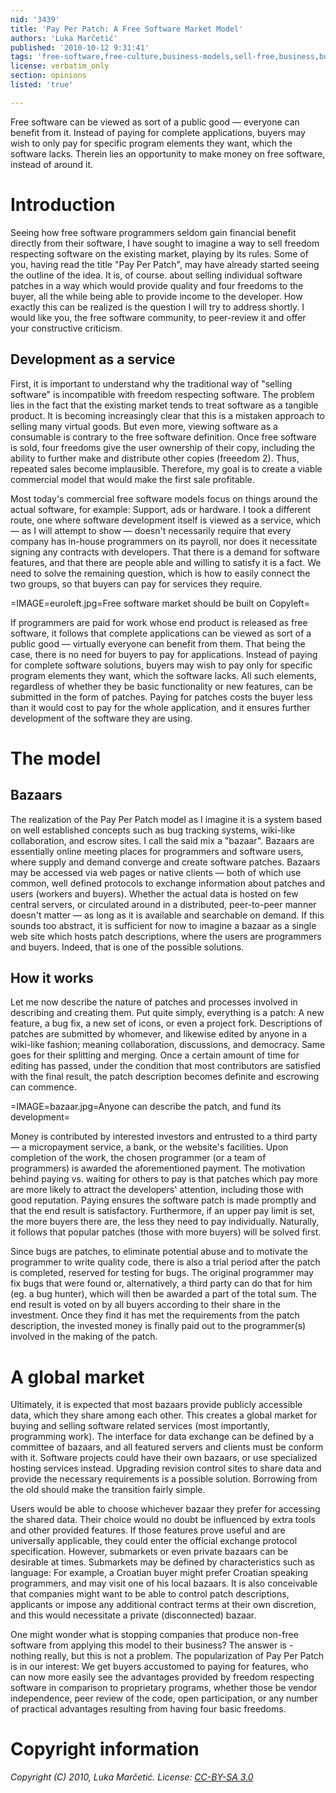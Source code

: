 ```yaml
---
nid: '3439'
title: 'Pay Per Patch: A Free Software Market Model'
authors: 'Luka Marčetić'
published: '2010-10-12 9:31:41'
tags: 'free-software,free-culture,business-models,sell-free,business,business-model'
license: verbatim_only
section: opinions
listed: 'true'

---
```

Free software can be viewed as sort of a public good — everyone can benefit from it. Instead of paying for complete applications, buyers may wish to only pay for specific program elements they want, which the software lacks. Therein lies an opportunity to make money on free software, instead of around it.

<!--break-->

# Introduction

Seeing how free software programmers seldom gain financial benefit directly from their software, I have sought to imagine a way to sell freedom respecting software on the existing market, playing by its rules. Some of you, having read the title "Pay Per Patch", may have already started seeing the outline of the idea. It is, of course. about selling individual software patches in a way which would provide quality and four freedoms to the buyer, all the while being able to provide income to the developer. How exactly this can be realized is the question I will try to address shortly. I would like you, the free software community, to peer-review it and offer your constructive criticism.

## Development as a service

First, it is important to understand why the traditional way of "selling software" is incompatible with freedom respecting software. The problem lies in the fact that the existing market tends to treat software as a tangible product. It is becoming increasingly clear that this is a mistaken approach to selling many virtual goods. But even more, viewing software as a consumable is contrary to the free software definition. Once free software is sold, four freedoms give the user ownership of their copy, including the ability to further make and distribute other copies (freeedom 2). Thus, repeated sales become implausible. Therefore, my goal is to create a viable commercial model that would make the first sale profitable.

Most today's commercial free software models focus on things around the actual software, for example: Support, ads or hardware. I took a different route, one where software development itself is viewed as a service, which — as I will attempt to show — doesn't necessarily require that every company has in-house programmers on its payroll, nor does it necessitate signing any contracts with developers. That there is a demand for software features, and that there are people able and willing to satisfy it is a fact. We need to solve the remaining question, which is how to easily connect the two groups, so that buyers can pay for services they require.

=IMAGE=euroleft.jpg=Free software market should be built on Copyleft=

If programmers are paid for work whose end product is released as free software, it follows that complete applications can be viewed as sort of a public good — virtually everyone can benefit from them. That being the case, there is no need for buyers to pay for applications. Instead of paying for complete software solutions, buyers may wish to pay only for specific program elements they want, which the software lacks. All such elements, regardless of whether they be basic functionality or new features, can be submitted in the form of patches. Paying for patches costs the buyer less than it would cost to pay for the whole application, and it ensures further development of the software they are using.

# The model

## Bazaars

The realization of the Pay Per Patch model as I imagine it is a system based on well established concepts such as bug tracking systems, wiki-like collaboration, and escrow sites. I call the said mix a "bazaar". Bazaars are essentially online meeting places for programmers and software users, where supply and demand converge and create software patches. Bazaars may be accessed via web pages or native clients — both of which use common, well defined protocols to exchange information about patches and users (workers and buyers). Whether the actual data is hosted on few central servers, or circulated around in a distributed, peer-to-peer manner doesn't matter — as long as it is available and searchable on demand. If this sounds too abstract, it is sufficient for now to imagine a bazaar as a single web site which hosts patch descriptions, where the users are programmers and buyers. Indeed, that is one of the possible solutions.

## How it works

Let me now describe the nature of patches and processes involved in describing and creating them. Put quite simply, everything is a patch: A new feature, a bug fix, a new set of icons, or even a project fork. Descriptions of patches are submitted by whomever, and likewise edited by anyone in a wiki-like fashion; meaning collaboration, discussions, and democracy. Same goes for their splitting and merging. Once a certain amount of time for editing has passed, under the condition that most contributors are satisfied with the final result, the patch description becomes definite and escrowing can commence.

=IMAGE=bazaar.jpg=Anyone can describe the patch, and fund its development=

Money is contributed by interested investors and entrusted to a third party — a micropayment service, a bank, or the website's facilities. Upon completion of the work, the chosen programmer (or a team of programmers) is awarded the aforementioned payment. The motivation behind paying vs. waiting for others to pay is that patches which pay more are more likely to attract the developers' attention, including those with good reputation. Paying ensures the software patch is made promptly and that the end result is satisfactory. Furthermore, if an upper pay limit is set, the more buyers there are, the less they need to pay individually. Naturally, it follows that popular patches (those with more buyers) will be solved first.

Since bugs are patches, to eliminate potential abuse and to motivate the programmer to write quality code, there is also a trial period after the patch is completed, reserved for testing for bugs. The original programmer may fix bugs that were found or, alternatively, a third party can do that for him (eg. a bug hunter), which will then be awarded a part of the total sum. The end result is voted on by all buyers according to their share in the investment. Once they find it has met the requirements from the patch description, the invested money is finally paid out to the programmer(s) involved in the making of the patch.

# A global market

Ultimately, it is expected that most bazaars provide publicly accessible data, which they share among each other. This creates a global market for buying and selling software related services (most importantly, programming work). The interface for data exchange can be defined by a committee of bazaars, and all featured servers and clients must be conform with it. Software projects could have their own bazaars, or use specialized hosting services instead. Upgrading revision control sites to share data and provide the necessary requirements is a possible solution. Borrowing from the old should make the transition fairly simple.

Users would be able to choose whichever bazaar they prefer for accessing the shared data. Their choice would no doubt be influenced by extra tools and other provided features. If those features prove useful and are universally applicable, they could enter the official exchange protocol specification. However, submarkets or even private bazaars can be desirable at times. Submarkets may be defined by characteristics such as language: For example, a Croatian buyer might prefer Croatian speaking programmers, and may visit one of his local bazaars. It is also conceivable that companies might want to be able to control patch descriptions, applicants or impose any additional contract terms at their own discretion, and this would necessitate a private (disconnected) bazaar.

One might wonder what is stopping companies that produce non-free software from applying this model to their business? The answer is - nothing really, but this is not a problem. The popularization of Pay Per Patch is in our interest: We get buyers accustomed to paying for features, who can now more easily see the advantages provided by freedom respecting software in comparison to proprietary programs, whether those be vendor independence, peer review of the code, open participation, or any number of practical advantages resulting from having four basic freedoms.

# Copyright information

_Copyright (C) 2010, Luka Marčetić. License: [CC-BY-SA 3.0](http://creativecommons.org/licenses/by-sa/3.0/)_